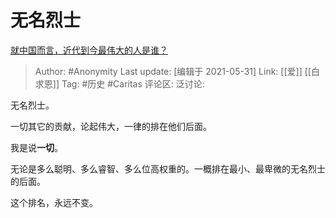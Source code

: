 # 无名烈士
[就中国而言，近代到今最伟大的人是谁？](https://www.zhihu.com/question/371931317/answer/1914364497)

> Author: #Anonymity
> Last update: [编辑于 2021-05-31]
> Link: [[爱]] [[白求恩]]
> Tag: #历史 #Caritas
> 评论区:
> 泛讨论:

无名烈士。

一切其它的贡献，论起伟大，一律的排在他们后面。

我是说**一切**。

无论是多么聪明、多么睿智、多么位高权重的。一概排在最小、最卑微的无名烈士的后面。

这个排名，永远不变。
